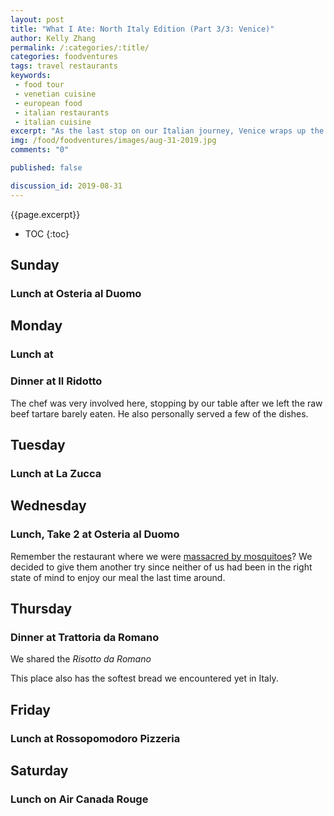 ```yaml
---
layout: post
title: "What I Ate: North Italy Edition (Part 3/3: Venice)"
author: Kelly Zhang
permalink: /:categories/:title/
categories: foodventures
tags: travel restaurants
keywords:
 - food tour
 - venetian cuisine
 - european food
 - italian restaurants
 - italian cuisine
excerpt: "As the last stop on our Italian journey, Venice wraps up the last segment of my vacation food updates."
img: /food/foodventures/images/aug-31-2019.jpg
comments: "0"

published: false

discussion_id: 2019-08-31
---
```


{{page.excerpt}}

* TOC
{:toc}

## Sunday

### Lunch at Osteria al Duomo

## Monday

### Lunch at

### Dinner at Il Ridotto

The chef was very involved here, stopping by our table after we left the raw beef tartare barely eaten. He also personally served a few of the dishes.

## Tuesday

### Lunch at La Zucca

## Wednesday

### Lunch, Take 2 at Osteria al Duomo

Remember the restaurant where we were [massacred by mosquitoes](#lunch-at-osteria-al-duomo)? We decided to give them another try since neither of us had been in the right state of mind to enjoy our meal the last time around.

## Thursday

### Dinner at Trattoria da Romano

We shared the *Risotto da Romano*

This place also has the softest bread we encountered yet in Italy.

## Friday

### Lunch at Rossopomodoro Pizzeria


## Saturday

### Lunch on Air Canada Rouge
